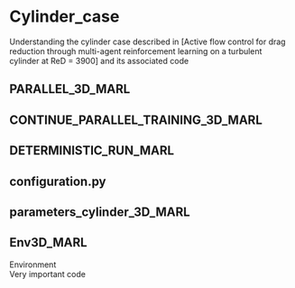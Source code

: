 # Cylinder_case
Understanding the cylinder case described in [Active flow control for drag reduction through multi-agent reinforcement learning on a turbulent cylinder at ReD = 3900] and its associated code

## PARALLEL_3D_MARL


## CONTINUE_PARALLEL_TRAINING_3D_MARL


## DETERMINISTIC_RUN_MARL


## configuration.py


## parameters_cylinder_3D_MARL


## Env3D_MARL
Environment\
Very important code 

